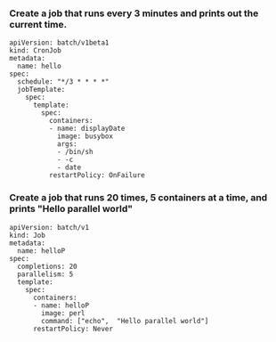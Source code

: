 ### Create a job that runs every 3 minutes and prints out the current time.

```
apiVersion: batch/v1beta1
kind: CronJob
metadata:
  name: hello
spec:
  schedule: "*/3 * * * *"
  jobTemplate:
    spec:
      template:
        spec:
          containers:
          - name: displayDate
            image: busybox
            args:
            - /bin/sh
            - -c
            - date
          restartPolicy: OnFailure
```

### Create a job that runs 20 times, 5 containers at a time, and prints "Hello parallel world"

```
apiVersion: batch/v1
kind: Job
metadata:
  name: helloP
spec:
  completions: 20
  parallelism: 5
  template:
    spec:
      containers:
      - name: helloP
        image: perl
        command: ["echo",  "Hello parallel world"]
      restartPolicy: Never
```
